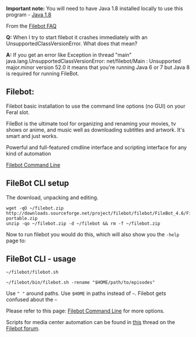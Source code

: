 
**Important note:** You will need to have Java 1.8 installed locally to use this program - [Java 1.8](https://www.feralhosting.com/faq/view?question=183)

From the [Filebot FAQ](https://www.filebot.net/forums/viewtopic.php?f=3&t=7#p7)

**Q:** When I try to start filebot it crashes immediately with an UnsupportedClassVersionError. What does that mean?

**A:** If you get an error like Exception in thread "main" java.lang.UnsupportedClassVersionError: net/filebot/Main : Unsupported major.minor version 52.0 it means that you're running Java 6 or 7 but Java 8 is required for running FileBot.

Filebot:
---

Filebot basic installation to use the command line options (no GUI) on your Feral slot.

FileBot is the ultimate tool for organizing and renaming your movies, tv shows or anime, and music well as downloading subtitles and artwork. It's smart and just works.

Powerful and full-featured cmdline interface and scripting interface for any kind of automation

[Filebot Command Line](http://www.filebot.net/cli.html)

FileBot CLI setup
---

The download, unpacking and editing.

~~~
wget -qO ~/filebot.zip http://downloads.sourceforge.net/project/filebot/filebot/FileBot_4.6/FileBot_4.6-portable.zip
unzip -qo ~/filebot.zip -d ~/filebot && rm -f ~/filebot.zip
~~~

Now to run filebot you would do this, which will also show you the `-help` page to:

FileBot CLI - usage
---

~~~
~/filebot/filebot.sh
~~~

~~~
~/filebot/bin/filebot.sh -rename "$HOME/path/to/episodes"
~~~

Use `" "` around paths. Use `$HOME` in paths instead of `~`. Filebot gets confused about the `~`

Please refer to this page: [Filebot Command Line](http://www.filebot.net/cli.html) for more options. 

Scripts for media center automation can be found in [this](http://www.filebot.net/forums/viewtopic.php?t=215) thread on the [Filebot forum](http://www.filebot.net/forums).



